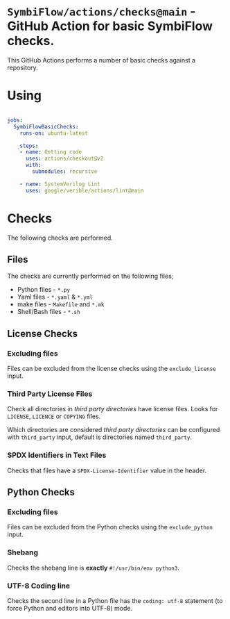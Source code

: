 # `SymbiFlow/actions/checks@main` - GitHub Action for basic SymbiFlow checks.

This GitHub Actions performs a number of basic checks against a repository.

# Using

```yaml

jobs:
  SymbiFlowBasicChecks:
    runs-on: ubuntu-latest

    steps:
    - name: Getting code
      uses: actions/checkout@v2
      with:
        submodules: recursive

    - name: SystemVerilog Lint
      uses: google/verible/actions/lint@main
```

# Checks

The following checks are performed.

## Files

The checks are currently performed on the following files;

 - Python files - `*.py`
 - Yaml files - `*.yaml` & `*.yml`
 - make files - `Makefile` and `*.mk`
 - Shell/Bash files - `*.sh`

## License Checks


### Excluding files

Files can be excluded from the license checks using the `exclude_license`
input.

### Third Party License Files

Check all directories in _third party directories_ have license files. Looks
for `LICENSE`, `LICENCE` or `COPYING` files.

Which directories are considered _third party directories_ can be configured
with `third_party` input, default is directories named `third_party`.

### SPDX Identifiers in Text Files

Checks that files have a `SPDX-License-Identifier` value in the header.

## Python Checks

### Excluding files

Files can be excluded from the Python checks using the `exclude_python` input.

### Shebang

Checks the shebang line is **exactly** `#!/usr/bin/env python3`.

### UTF-8 Coding line

Checks the second line in a Python file has the `coding: utf-8` statement (to
force Python and editors into UTF-8) mode.
